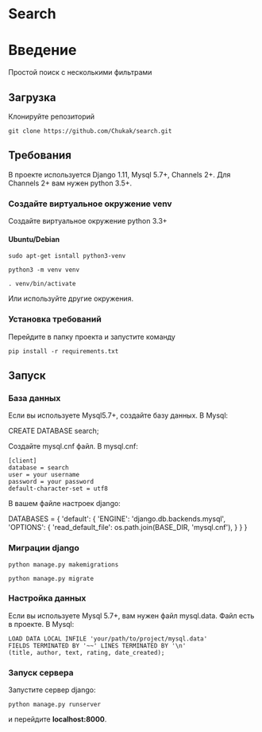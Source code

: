 # Search
# Введение
Простой поиск с несколькими фильтрами

## Загрузка
Клонируйте репозиторий

``` git clone https://github.com/Chukak/search.git ```

## Требования
В проекте используется Django 1.11, Mysql 5.7+, Channels 2+. Для Channels 2+ вам нужен python 3.5+.

### Создайте виртуальное окружение venv

Создайте виртуальное окружение python 3.3+ 

#### Ubuntu/Debian

``` sudo apt-get isntall python3-venv ```

``` python3 -m venv venv ```

``` . venv/bin/activate ``` 

Или используйте другие окружения.

### Установка требований
Перейдите в папку проекта и запустите команду

``` pip install -r requirements.txt ```


## Запуск
### База данных 
Если вы используете Mysql5.7+, создайте базу данных. В Mysql:

CREATE DATABASE search;

Создайте mysql.cnf файл. В mysql.cnf:

```
[client]
database = search
user = your username
password = your password
default-character-set = utf8
```

В вашем файле настроек django:

DATABASES = {
    'default': {
        'ENGINE': 'django.db.backends.mysql',
        'OPTIONS': {
            'read_default_file': os.path.join(BASE_DIR, 'mysql.cnf'),
        }
    }
}

### Миграции django
``` python manage.py makemigrations ```

``` python manage.py migrate ```

### Настройка данных 
Если вы используете Mysql 5.7+, вам нужен файл mysql.data. Файл есть в проекте. В Mysql:

``` 
LOAD DATA LOCAL INFILE 'your/path/to/project/mysql.data'
FIELDS TERMINATED BY '~~' LINES TERMINATED BY '\n' 
(title, author, text, rating, date_created);
```
### Запуск сервера
Запустите сервер django:

``` python manage.py runserver ```

и перейдите <strong>localhost:8000</strong>.
